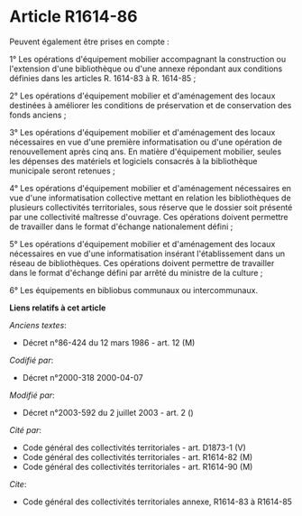 # Article R1614-86

Peuvent également être prises en compte :

1° Les opérations d'équipement mobilier accompagnant la construction ou l'extension d'une bibliothèque ou d'une annexe
répondant aux conditions définies dans les articles R. 1614-83 à R. 1614-85 ;

2° Les opérations d'équipement mobilier et d'aménagement des locaux destinées à améliorer les conditions de préservation et
de conservation des fonds anciens ;

3° Les opérations d'équipement mobilier et d'aménagement des locaux nécessaires en vue d'une première informatisation ou
d'une opération de renouvellement après cinq ans. En matière d'équipement mobilier, seules les dépenses des matériels et
logiciels consacrés à la bibliothèque municipale seront retenues ;

4° Les opérations d'équipement mobilier et d'aménagement nécessaires en vue d'une informatisation collective mettant en
relation les bibliothèques de plusieurs collectivités territoriales, sous réserve que le dossier soit présenté par une
collectivité maîtresse d'ouvrage. Ces opérations doivent permettre de travailler dans le format d'échange nationalement
défini ;

5° Les opérations d'équipement mobilier et d'aménagement des locaux nécessaires en vue d'une informatisation insérant
l'établissement dans un réseau de bibliothèques. Ces opérations doivent permettre de travailler dans le format d'échange
défini par arrêté du ministre de la culture ;

6° Les équipements en bibliobus communaux ou intercommunaux.

**Liens relatifs à cet article**

_Anciens textes_:

  - Décret n°86-424 du 12 mars 1986 - art. 12 (M)

_Codifié par_:

  - Décret n°2000-318 2000-04-07

_Modifié par_:

  - Décret n°2003-592 du 2 juillet 2003 - art. 2 ()

_Cité par_:

  - Code général des collectivités territoriales - art. D1873-1 (V)
  - Code général des collectivités territoriales - art. R1614-82 (M)
  - Code général des collectivités territoriales - art. R1614-90 (M)

_Cite_:

  - Code général des collectivités territoriales annexe, R1614-83 à R1614-85
